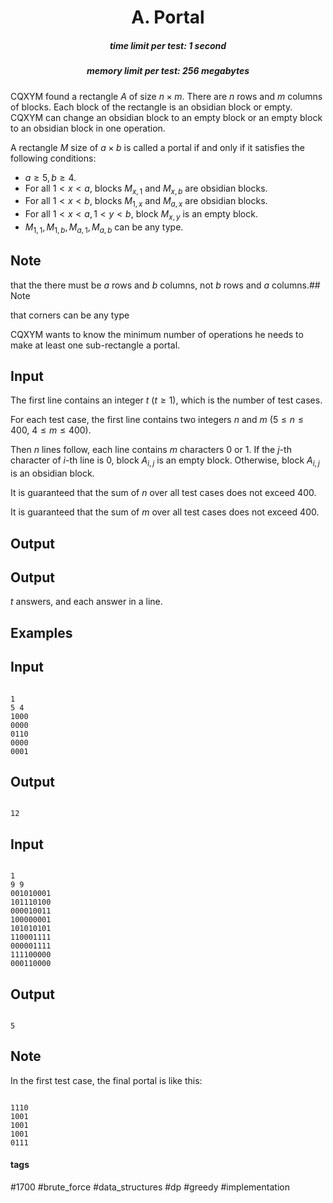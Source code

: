 <h1 style='text-align: center;'> A. Portal</h1>

<h5 style='text-align: center;'>time limit per test: 1 second</h5>
<h5 style='text-align: center;'>memory limit per test: 256 megabytes</h5>

CQXYM found a rectangle $A$ of size $n \times m$. There are $n$ rows and $m$ columns of blocks. Each block of the rectangle is an obsidian block or empty. CQXYM can change an obsidian block to an empty block or an empty block to an obsidian block in one operation.

A rectangle $M$ size of $a \times b$ is called a portal if and only if it satisfies the following conditions:

* $a \geq 5,b \geq 4$.
* For all $1 < x < a$, blocks $M_{x,1}$ and $M_{x,b}$ are obsidian blocks.
* For all $1 < x < b$, blocks $M_{1,x}$ and $M_{a,x}$ are obsidian blocks.
* For all $1<x<a,1<y<b$, block $M_{x,y}$ is an empty block.
* $M_{1, 1}, M_{1, b}, M_{a, 1}, M_{a, b}$ can be any type.

 ## Note

 that the there must be $a$ rows and $b$ columns, not $b$ rows and $a$ columns.## Note

 that corners can be any type

CQXYM wants to know the minimum number of operations he needs to make at least one sub-rectangle a portal.

## Input

The first line contains an integer $t$ ($t \geq 1$), which is the number of test cases.

For each test case, the first line contains two integers $n$ and $m$ ($5 \le n \le 400$, $4 \le m \le 400$). 

Then $n$ lines follow, each line contains $m$ characters $0$ or $1$. If the $j$-th character of $i$-th line is $0$, block $A_{i,j}$ is an empty block. Otherwise, block $A_{i,j}$ is an obsidian block.

It is guaranteed that the sum of $n$ over all test cases does not exceed $400$.

It is guaranteed that the sum of $m$ over all test cases does not exceed $400$.

## Output

## Output

 $t$ answers, and each answer in a line.

## Examples

## Input


```

1
5 4
1000
0000
0110
0000
0001

```
## Output


```

12

```
## Input


```

1
9 9
001010001
101110100
000010011
100000001
101010101
110001111
000001111
111100000
000110000

```
## Output


```

5

```
## Note

In the first test case, the final portal is like this:


```
  
1110  
1001  
1001  
1001  
0111  

```


#### tags 

#1700 #brute_force #data_structures #dp #greedy #implementation 